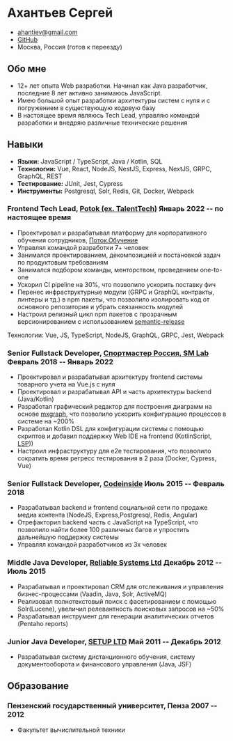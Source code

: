 # Ахантьев Сергей

- <ahantiev@gmail.com>
- [GitHub](https://github.com/ushibo)
- Москва, Россия (готов к переезду)

## Обо мне
- 12+ лет опыта Web разработки. Начинал как Java разработчик, последние 8 лет активно занимаюсь JavaScript.
- Имею большой опыт разработки архитектуры систем с нуля и с погружением в существующую кодовую базу
- В настоящее время являюсь Tech Lead, управляю командой разработки и внедряю различные технические решения

## Навыки

- <b>Языки:</b> JavaScript / TypeScript, Java / Kotlin, SQL
- <b>Технологии:</b> Vue, React, NodeJS, NestJS, Express, NextJS, GRPC, GraphQL, REST
- <b>Тестирование:</b> JUnit, Jest, Cypress
- <b>Инструменты:</b> Postgresql, Solr, Redis, Git, Docker, Webpack

### <span>Frontend Tech Lead, <a href="https://potok.io/">Potok (ex. TalentTech)</a></span> <span>Январь 2022 -- по настоящее время</span>

- Проектировал и разрабатывал платформу для корпоративного обучения сотрудников, <a href="https://potok.io/learning/">Поток.Обучение</a>
- Управлял командой разработки 7+ человек
- Занимался проектированием, декомпозицией и постановкой задач по продуктовым требованиям
- Занимался подбором команды, менторством, проведением one-to-one
- Ускорил CI pipeline на 30%, что позволило ускорить поставку фич
- Перенес инфраструктурные модули (GRPC и GraphQL контракты, линтеры и тд.) в npm пакеты, что позволило изолировать код от основного репозитория и убрать связанность модулей
- Настроил релизный цикл npm пакетов с прозрачным версионированием с использованием <a href="https://github.com/semantic-release/semantic-release">semantic-release</a>

Технологии: Vue, JS, TypeScript, NodeJS, GraphQL, GRPC, Jest, Webpack

### <span>Senior Fullstack Developer, <a href="https://www.sportmaster.ru/">Спортмастер Россия, SM Lab</a></span> <span>Февраль 2018 -- Январь 2022</span>

- Проектировал и разрабатывал архитектуру frontend системы товарного учета на Vue.js с нуля
- Проектировал и разрабатывал API и часть архитектуры backend (Java/Kotlin)
- Разработал графический редактор для построения диаграмм на основе <a href="https://jgraph.github.io/mxgraph/">mxgraph</a>, что позволило ускорить конфигурацию процессов в системе на ~200%
- Разработал Kotlin DSL для конфигурации системы с помощью скриптов и добавил поддержку Web IDE на frontend (KotlinScript, <a href="https://en.wikipedia.org/wiki/Language_Server_Protocol">LSP</a>))
- Настроил инфраструктуру для e2e тестирования, что позволило сократить время регресс тестирования в 2 раза (Docker, Cypress, Vue)

### <span>Senior Fullstack Developer, <a href="https://codeinside.ru/">Codeinside</a></span> <span>Июль 2015 -- Февраль 2018</span>

- Разрабатывал backend и frontend социальной сети по продаже медиа контента (NodeJS, Express,Postgresql, Redis, Angular)
- Отрефакторил backend часть с JavaScript на TypeScript, что позволило найти более 100 различных багов и упростить дальнейшую поддержку системы
- Управлял командой разработчиков из 3х человек

### <span>Middle Java Developer, <a href="https://relsys.tech/">Reliable Systems Ltd</a></span> <span>Декабрь 2012 -- Июль 2015</span>

- Разрабатывал и проектировал CRM для отслеживания и управления бизнес-процессами (Vaadin, Java, Solr, ActiveMQ)
- Реализовал полнотекстовый поиск с фасетированием с помощью Solr(Lucene), увеличил релевантность поисковых запросов на ~50%
- Разрабатывал инструмент для генерации аналитических отчетов (Pentaho reports)

### <span>Junior Java Developer, <a href="http://setupit.org/">SETUP LTD</a> </span> <span>Май 2011 -- Декабрь 2012</span>
- Разрабатывал систему дистанционного обучения, систему документооборота и финансового управления (Java, JSF)


## <span>Образование</span>

### <span>Пензенский государственный университет, Пенза</span> <span>2007 -- 2012</span>

- Факультет вычислительной техники
